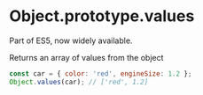 # Object.prototype.values

Part of ES5, now widely available.

Returns an array of values from the object

```javascript
const car = { color: 'red', engineSize: 1.2 };
Object.values(car); // ['red', 1.2]
```
